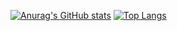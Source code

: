 [![Anurag's GitHub stats](https://github-readme-stats.vercel.app/api?username=RenanPaixao&hide=issues&count_private=true&show_icons=true&theme=midnight-purple&)](https://github.com/anuraghazra/github-readme-stats)
[![Top Langs](https://github-readme-stats.vercel.app/api/top-langs/?username=RenanPaixao)](https://github.com/anuraghazra/github-readme-stats)



<!--
**RenanPaixao/RenanPaixao** is a ✨ _special_ ✨ repository because its `README.md` (this file) appears on your GitHub profile.

Here are some ideas to get you started:

- 🔭 I’m currently working on ...
- 🌱 I’m currently learning ...
- 👯 I’m looking to collaborate on ...
- 🤔 I’m looking for help with ...
- 💬 Ask me about ...
- 📫 How to reach me: ...
- 😄 Pronouns: ...
- ⚡ Fun fact: ...
-->
